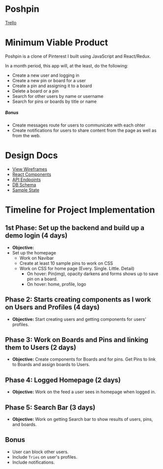 # Poshpin

[Trello][trello]

[trello]: https://trello.com/b/kT5NBvZJ/soloproject

# Minimum Viable Product

Poshpin is a clone of Pinterest I built using JavaScript and React/Redux.

In a month period, this app will, at the least, do the following:

- Create a new user and logging in
- Create a new pin or board for a user
- Create a pin and assigning it to a board
- Delete a board or a pin
- Search for other users by name or username
- Search for pins or boards by title or name

##### Bonus

- Create messages route for users to communicate with each ohter
- Create notifications for users to share content from the page as well as from the web.

# Design Docs

- [View Wireframes](./wireframes)
- [React Components](./react_component_structure.md)
- [API Endpoints](./api_endpoints.md)
- [DB Schema](./schema.md)
- [Sample State](./sample_state.md)

# Timeline for Project Implementation

## 1st Phase: Set up the backend and build up a demo login (4 days)

- **Objective:**
- Set up the homepage
  - Work on Navibar
  - Create at least 10 sample pins to work on CSS
  - Work on CSS for home page (Every. Single. Little. Detail)
    - On hover: Pin(img), opacity darkens and forms shows up to save pin on a board.
    - On hover: home, profile, logo

## Phase 2: Starts creating components as I work on Users and Profiles (4 days)

- **Objective:** Start creating users and getting components for users' profiles.

## Phase 3: Work on Boards and Pins and linking them to Users (2 days)

- **Objective:** Create components for Boards and for pins. Get Pins to link to Boards and assign boards to Users.

## Phase 4: Logged Homepage (2 days)

- **Objective:** Work on the feed a user sees in homepage when logged in.

## Phase 5: Search Bar (3 days)

- **Objective:** Work on getting Search bar to show results of users, pins, and boards.

## Bonus

- User can block other users.
- Include `Tries` on user's profiles.
- Include notifications.
